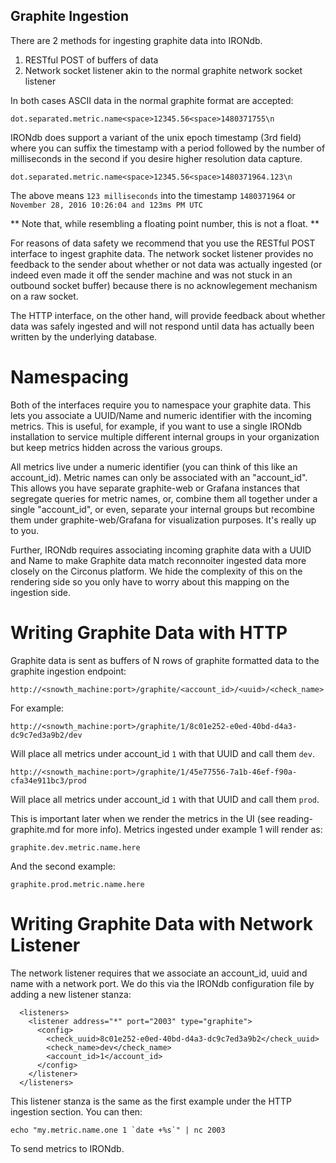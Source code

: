 ## Graphite Ingestion

There are 2 methods for ingesting graphite data into IRONdb.  

1. RESTful POST of buffers of data
2. Network socket listener akin to the normal graphite network socket listener

In both cases ASCII data in the normal graphite format are accepted:

`dot.separated.metric.name<space>12345.56<space>1480371755\n`
  
IRONdb does support a variant of the unix epoch timestamp (3rd field)
where you can suffix the timestamp with a period followed by the
number of milliseconds in the second if you desire higher resolution
data capture.

`dot.separated.metric.name<space>12345.56<space>1480371964.123\n`

The above means `123 milliseconds` into the timestamp `1480371964` or
`November 28, 2016 10:26:04 and 123ms PM UTC`

** Note that, while resembling a floating point number, this is not a float. **

For reasons of data safety we recommend that you use the RESTful POST
interface to ingest graphite data.  The network socket listener
provides no feedback to the sender about whether or not data was
actually ingested (or indeed even made it off the sender machine and
was not stuck in an outbound socket buffer) because there is no
acknowlegement mechanism on a raw socket.

The HTTP interface, on the other hand, will provide feedback about
whether data was safely ingested and will not respond until data has
actually been written by the underlying database.

Namespacing
===========

Both of the interfaces require you to namespace your graphite data.
This lets you associate a UUID/Name and numeric identifier with the
incoming metrics.  This is useful, for example, if you want to use a
single IRONdb installation to service multiple different internal
groups in your organization but keep metrics hidden across the various
groups.

All metrics live under a numeric identifier (you can think of this
like an account_id).  Metric names can only be associated with an
"account_id".  This allows you have separate graphite-web or Grafana
instances that segregate queries for metric names, or, combine them
all together under a single "account_id", or even, separate your
internal groups but recombine them under graphite-web/Grafana for
visualization purposes.  It's really up to you.

Further, IRONdb requires associating incoming graphite data with a
UUID and Name to make Graphite data match reconnoiter ingested data
more closely on the Circonus platform.  We hide the complexity of this
on the rendering side so you only have to worry about this mapping on
the ingestion side.

Writing Graphite Data with HTTP
===============================

Graphite data is sent as buffers of N rows of graphite formatted data
to the graphite ingestion endpoint:

`http://<snowth_machine:port>/graphite/<account_id>/<uuid>/<check_name>`

For example:

`http://<snowth_machine:port>/graphite/1/8c01e252-e0ed-40bd-d4a3-dc9c7ed3a9b2/dev`

Will place all metrics under account_id `1` with that UUID and call them `dev`.

`http://<snowth_machine:port>/graphite/1/45e77556-7a1b-46ef-f90a-cfa34e911bc3/prod`

Will place all metrics under account_id `1` with that UUID and call them `prod`.

This is important later when we render the metrics in the UI (see
reading-graphite.md for more info).  Metrics ingested under example 1
will render as:

`graphite.dev.metric.name.here`

And the second example:

`graphite.prod.metric.name.here`


Writing Graphite Data with Network Listener
===========================================
 
The network listener requires that we associate an account_id, uuid
and name with a network port.  We do this via the IRONdb configuration
file by adding a new listener stanza:

```
  <listeners>
    <listener address="*" port="2003" type="graphite">
      <config>
        <check_uuid>8c01e252-e0ed-40bd-d4a3-dc9c7ed3a9b2</check_uuid>
        <check_name>dev</check_name>
        <account_id>1</account_id>
      </config>
    </listener>
  </listeners>
```

This listener stanza is the same as the first example under the HTTP
ingestion section.  You can then:

```
echo "my.metric.name.one 1 `date +%s`" | nc 2003
```
To send metrics to IRONdb.


